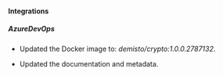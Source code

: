 
#### Integrations

##### AzureDevOps
- Updated the Docker image to: *demisto/crypto:1.0.0.2787132*.


- Updated the documentation and metadata. 

